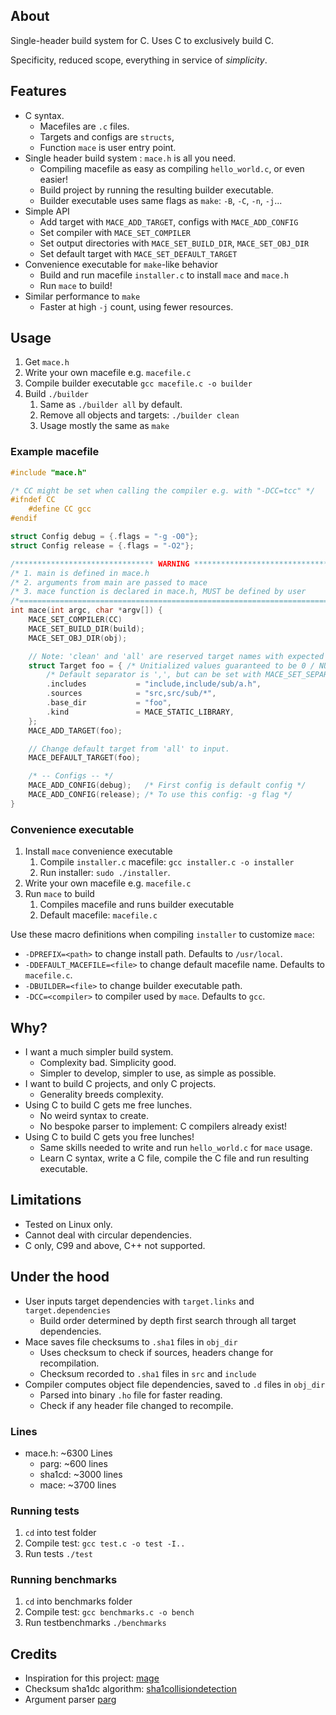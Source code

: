 
## About

Single-header build system for C.
Uses C to exclusively build C.

Specificity, reduced scope, everything in service of *simplicity*. 

## Features
- C syntax.
    - Macefiles are `.c` files.
    - Targets and configs are `structs`, 
    - Function `mace` is user entry point.
- Single header build system : `mace.h` is all you need.
    - Compiling macefile as easy as compiling `hello_world.c`, or even easier!
    - Build project by running the resulting builder executable.
    - Builder executable uses same flags as `make`: `-B`, `-C`, `-n`, `-j`...  
- Simple API
    - Add target with `MACE_ADD_TARGET`, configs with `MACE_ADD_CONFIG`
    - Set compiler with `MACE_SET_COMPILER`
    - Set output directories with `MACE_SET_BUILD_DIR`, `MACE_SET_OBJ_DIR`
    - Set default target with `MACE_SET_DEFAULT_TARGET`
- Convenience executable for `make`-like behavior
    - Build and run macefile `installer.c` to install `mace` and `mace.h`
    - Run `mace` to build!
- Similar performance to `make`
    - Faster at high `-j` count, using fewer resources.

## Usage
1. Get `mace.h`
2. Write your own macefile e.g. `macefile.c`
3. Compile builder executable `gcc macefile.c -o builder`
4. Build `./builder` 
    1. Same as `./builder all` by default.
    2. Remove all objects and targets: `./builder clean`
    3. Usage mostly the same as `make`

### Example macefile
```c
#include "mace.h"

/* CC might be set when calling the compiler e.g. with "-DCC=tcc" */
#ifndef CC
    #define CC gcc
#endif

struct Config debug = {.flags = "-g -O0"};
struct Config release = {.flags = "-O2"};

/******************************* WARNING ********************************/
/* 1. main is defined in mace.h                                         */
/* 2. arguments from main are passed to mace                            */
/* 3. mace function is declared in mace.h, MUST be defined by user      */
/*======================================================================*/
int mace(int argc, char *argv[]) {
    MACE_SET_COMPILER(CC)
    MACE_SET_BUILD_DIR(build);
    MACE_SET_OBJ_DIR(obj);

    // Note: 'clean' and 'all' are reserved target names with expected behavior.
    struct Target foo = { /* Unitialized values guaranteed to be 0 / NULL */
        /* Default separator is ',', but can be set with MACE_SET_SEPARATOR */
        .includes           = "include,include/sub/a.h",
        .sources            = "src,src/sub/*",
        .base_dir           = "foo",
        .kind               = MACE_STATIC_LIBRARY,
    };
    MACE_ADD_TARGET(foo);

    // Change default target from 'all' to input.
    MACE_DEFAULT_TARGET(foo);

    /* -- Configs -- */
    MACE_ADD_CONFIG(debug);   /* First config is default config */
    MACE_ADD_CONFIG(release); /* To use this config: -g flag */
}

```

### Convenience executable
1. Install `mace` convenience executable
    1. Compile `installer.c` macefile: `gcc installer.c -o installer`
    2. Run installer: `sudo ./installer`. 
2. Write your own macefile e.g. `macefile.c`
3. Run `mace` to build
    1. Compiles macefile and runs builder executable
    2. Default macefile: `macefile.c`

Use these macro definitions when compiling `installer` to customize `mace`:
- `-DPREFIX=<path>` to change install path. Defaults to `/usr/local`.
- `-DDEFAULT_MACEFILE=<file>` to change default macefile name. Defaults to `macefile.c`.
- `-DBUILDER=<file>` to change builder executable path.
- `-DCC=<compiler>` to compiler used by `mace`. Defaults to `gcc`.

## Why?
- I want a much simpler build system.
    - Complexity bad. Simplicity good.
    - Simpler to develop, simpler to use, as simple as possible.
- I want to build C projects, and only C projects.
    - Generality breeds complexity.
- Using C to build C gets me free lunches.
    - No weird syntax to create.
    - No bespoke parser to implement: C compilers already exist!
- Using C to build C gets you free lunches! 
    - Same skills needed to write and run `hello_world.c` for `mace` usage.
    - Learn C syntax, write a C file, compile the C file and run resulting executable.

## Limitations
- Tested on Linux only.
- Cannot deal with circular dependencies.
- C only, C99 and above, C++ not supported.

## Under the hood
- User inputs target dependencies with `target.links` and `target.dependencies`
    - Build order determined by depth first search through all target dependencies.
- Mace saves file checksums to `.sha1` files in `obj_dir`
    - Uses checksum to check if sources, headers change for recompilation.
    - Checksum recorded to `.sha1` files in `src` and `include`
- Compiler computes object file dependencies, saved to `.d` files in `obj_dir`
    - Parsed into binary `.ho` file for faster reading.
    - Check if any header file changed to recompile.

### Lines
- mace.h: ~6300 Lines
    - parg:     ~600 lines
    - sha1cd:   ~3000 lines
    - mace:     ~3700 lines

### Running tests
1. `cd` into test folder
2. Compile test: `gcc test.c -o test -I..`
3. Run tests `./test`

### Running benchmarks
1. `cd` into benchmarks folder
2. Compile test: `gcc benchmarks.c -o bench`
3. Run testbenchmarks `./benchmarks`

## Credits
- Inspiration for this project: [mage](https://github.com/magefile/mage)
- Checksum sha1dc algorithm: [sha1collisiondetection](https://github.com/cr-marcstevens/sha1collisiondetection)
- Argument parser [parg](https://github.com/jibsen/parg)
